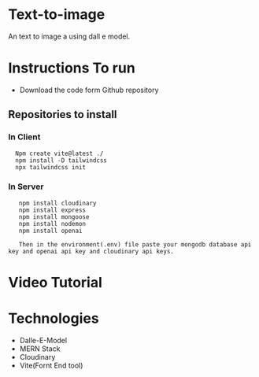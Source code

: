 # Text-to-image
An text to image a using dall e model.
# Instructions To run 
  - Download the code form Github repository
  ## Repositories to install
   ###  In Client 
      Npm create vite@latest ./ 
      npm install -D tailwindcss
      npx tailwindcss init
   ### In Server 
       npm install cloudinary
       npm install express
       npm install mongoose
       npm install nodemon
       npm install openai
       
       Then in the environment(.env) file paste your mongodb database api key and openai api key and cloudinary api keys.
        
     
# Video Tutorial


# Technologies
 - Dalle-E-Model
 - MERN Stack
 - Cloudinary
 - Vite(Fornt End tool)
